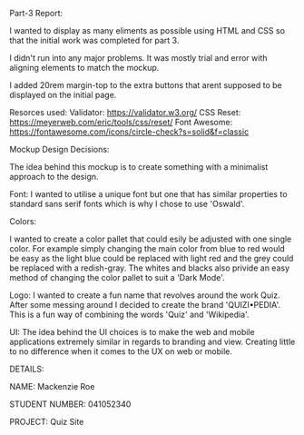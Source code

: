 Part-3 Report:

I wanted to display as many eliments as possible using HTML and CSS so that the initial work was completed for part 3. 

I didn't run into any major problems. It was mostly trial and error with aligning elements to match the mockup.

I added 20rem margin-top to the extra buttons that arent supposed to be displayed on the initial page.

Resorces used:
Validator:
https://validator.w3.org/
CSS Reset:
https://meyerweb.com/eric/tools/css/reset/
Font Awesome:
https://fontawesome.com/icons/circle-check?s=solid&f=classic


Mockup Design Decisions:

The idea behind this mockup is to create something with a minimalist approach to the design. 

Font:
I wanted to utilise a unique font but one that has similar properties to standard sans serif fonts which is why I chose to use 'Oswald'.

Colors:

I wanted to create a color pallet that could esily be adjusted with one single color. For example simply changing the main color from blue to red would be easy as the light blue could be replaced with light red and the grey could be replaced with a redish-gray. The whites and blacks also privide an easy method of changing the color pallet to suit a 'Dark Mode'.

Logo:
I wanted to create a fun name that revolves around the work Quiz. After some messing around I decided to create the brand 'QUIZI•PEDIA'. This is a fun way of combining the words 'Quiz' and 'Wikipedia'.

UI:
The idea behind the UI choices is to make the web and mobile applications extremely similar in regards to branding and view. Creating little to no difference when it comes to the UX on web or mobile.




DETAILS:

NAME: Mackenzie Roe

STUDENT NUMBER: 041052340

PROJECT: Quiz Site